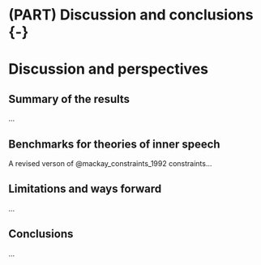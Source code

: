 # (PART) Discussion and conclusions {-}

# Discussion and perspectives

## Summary of the results

...

## Benchmarks for theories of inner speech

A revised verson of @mackay_constraints_1992 constraints...

## Limitations and ways forward

...

## Conclusions

...
